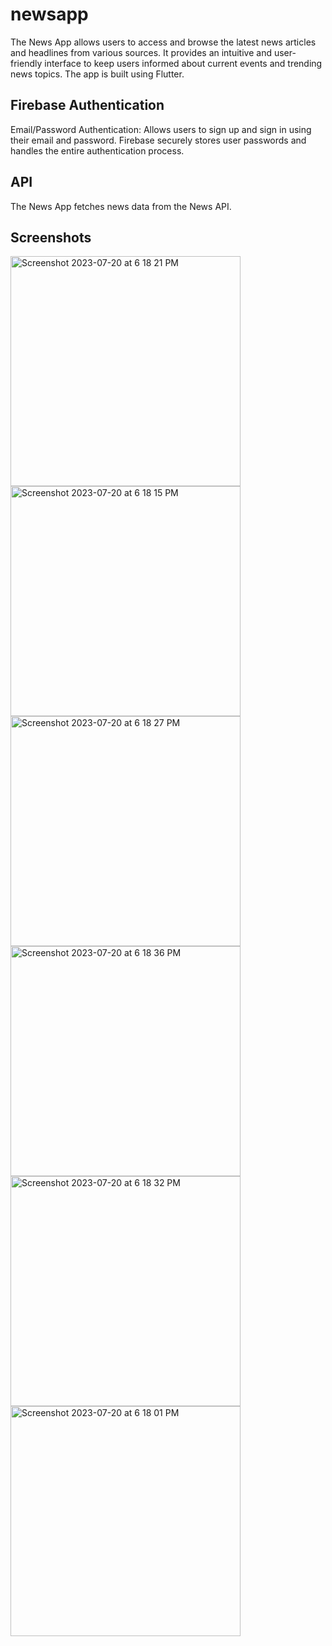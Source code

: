 # newsapp

The News App allows users to access and browse the latest news articles and headlines from various sources. It provides an intuitive and user-friendly interface to keep users informed about current events and trending news topics. The app is built using Flutter.

## Firebase Authentication

Email/Password Authentication: Allows users to sign up and sign in using their email and password. Firebase securely stores user passwords and handles the entire authentication process.

## API

The News App fetches news data from the News API.

## Screenshots
<img width="368" alt="Screenshot 2023-07-20 at 6 18 21 PM" src="https://github.com/ravneet1805/News-App/assets/97474782/85fa7148-e154-415e-9539-d84e361cc7e9">
<img width="368" alt="Screenshot 2023-07-20 at 6 18 15 PM" src="https://github.com/ravneet1805/News-App/assets/97474782/f48a71d9-f01c-42a2-9e4b-3efd33bcc4e3">
<img width="368" alt="Screenshot 2023-07-20 at 6 18 27 PM" src="https://github.com/ravneet1805/News-App/assets/97474782/5c458bae-e416-4a82-b5c8-bee936fa6f8e">
<img width="368" alt="Screenshot 2023-07-20 at 6 18 36 PM" src="https://github.com/ravneet1805/News-App/assets/97474782/3db1d278-f9b7-4334-b62b-e69bb7d0dcc0">

<img width="368" alt="Screenshot 2023-07-20 at 6 18 32 PM" src="https://github.com/ravneet1805/News-App/assets/97474782/0e82b3f9-b192-4afd-a731-254a808a196e">
<img width="368" alt="Screenshot 2023-07-20 at 6 18 01 PM" src="https://github.com/ravneet1805/News-App/assets/97474782/b5730634-0086-4342-8d1a-7647fa3f06bd">




